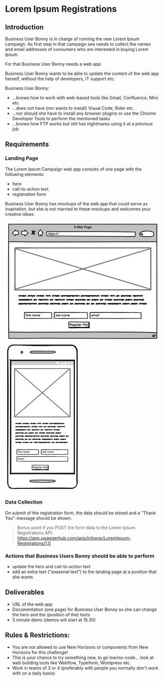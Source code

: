 # Lorem Ipsum Registrations

## Introduction

Business User Bonny is in charge of running the new Lorem Ipsum campaign. As first step in that campaign see needs to collect the names and email addresses of consumers who are interested in buying Lorem Ipsum. 

For that Business User Bonny needs a web app. 

Business User Bonny wants to be able to update the content of the web app herself, without the help of developers, IT support etc.

Business User Bonny: 
- ...knows how to work with web-based tools like Gmail, Confluence, Miro etc
- ...does not have (nor wants to install) Visual Code, Rider etc. 
- ...nor should she have to install any browser plugins or use the Chrome Developer Tools to perform the mentioned tasks
- ...knows how FTP works but still has nightmares using it at a previous job

## Requirements

### Landing Page
The Lorem Ipsum Campaign web app consists of one page with the following elements:
- hero 
- call-to-action text 
- registration form

Business User Bonny has mockups of the web app that could serve as inspiration, but she is not married to these mockups and welcomes your creative ideas:

![website](designs/website.png?raw=true "Mockup Website")
![mobile](designs/mobile.png?raw=true "Mockup Mobile")

### Data Collection
On submit of the registration form, the data should be stored and a "Thank You"-message should be shown.

> Bonus point if you POST the form data to the Lorem Ipsum Registrations API: https://app.swaggerhub.com/apis/ichoosr/LoremIpsum-Registrations/1.0

### Actions that Business Users Bonny should be able to perform
- update the hero and call-to-action text 
- add an extra text ("seasonal text") to the landing page at a position that she wants

## Deliverables
- URL of the web app
- Documentation (one page) for Business User Bonny so she can change the hero and the (position of the) texts
- 5 minute demo (demos will start at 15.30)

## Rules & Restrictions:
- You are not allowed to use New Horizons or components from New Horizons for this challenge! 
- This is your chance to try something new, to go low/no-code... look at web building tools like Webflow, Typeform, Wordpress etc.
- Work in teams of 3 or 4 (preferably with people you normally don't work with on a daily basis)

